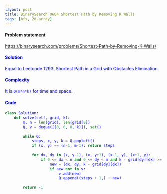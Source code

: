 ```yaml
---
layout: post
title: BinarySearch 0604 Shortest Path by Removing K Walls
tags: [bfs, 2d-array]
---
```


#### Problem statement

<a href="https://binarysearch.com/problems/Shortest-Path-by-Removing-K-Walls/"> <font color = blue>https://binarysearch.com/problems/Shortest-Path-by-Removing-K-Walls/

#### Solution
Equal to Leetcode 1293. Shortest Path in a Grid with Obstacles Elimination.

#### Complexity
It is `O(m*n*k)` for time and space.

#### Code
```python
class Solution:
    def solve(self, grid, k):
        m, n = len(grid), len(grid[0])
        Q, v = deque([(0, 0, 0, k)]), set()
        
        while Q:
            steps, x, y, k = Q.popleft()
            if (x, y) == (n-1, m-1): return steps
            
            for dx, dy in (x, y-1), (x, y+1), (x-1, y), (x+1, y):
                if 0 <= dx < n and 0 <= dy < m and k - grid[dy][dx] >= 0:
                    new = (dx, dy, k - grid[dy][dx])
                    if new not in v:
                        v.add(new)
                        Q.append((steps + 1,) + new)
            
        return -1
```
